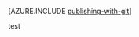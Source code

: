 <properties 
	pageTitle="Continuous deployment using GIT in Azure App Service" 
	description="Learn how to use Git to publish an Azure web app, and then enable continuous deployment from Bitbucket, CodePlex, Dropbox, GitHub, or Mercurial." 
	services="app-service\web" 
	documentationCenter=".net" 
	authors="cephalin" 
	manager="wpickett" 
	editor="mollybos"/>

<tags 
	ms.service="app-service-web" 
	ms.workload="web" 
	ms.tgt_pltfrm="na" 
	ms.devlang="na" 
	ms.topic="article" 
	ms.date="07/02/2015" 
	ms.author="cephalin"/>

[AZURE.INCLUDE [publishing-with-git](../../includes/publishing-with-git.md)]
 
test
